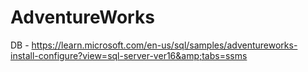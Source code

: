# AdventureWorks
DB - https://learn.microsoft.com/en-us/sql/samples/adventureworks-install-configure?view=sql-server-ver16&amp;tabs=ssms
